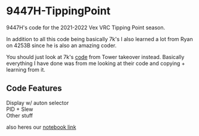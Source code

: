 # 9447H-TippingPoint
9447H's code for the 2021-2022 Vex VRC Tipping Point season.

In addition to all this code being basically 7k's I also learned a lot from Ryan on 4253B since he is also an amazing coder.

You should just look at 7k's [code](https://github.com/kharu6883/tower_takeover) from Tower takeover instead. Basically everything I have done was from me looking at their code and copying + learning from it.

## Code Features
Display w/ auton selector <br>
PID + Slew <br>
Other stuff

also heres our [notebook link](https://psaschool.github.io/stunning-telegram/intro.html) 


 
